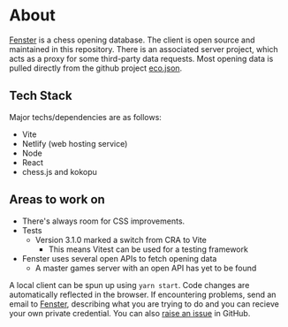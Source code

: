# About
[Fenster](https://fensterchess.com) is a chess opening database. The client is open source and maintained in this repository. There is an associated server project, which acts as a proxy for some third-party data requests. Most opening data is pulled directly from the github project <a href="https://github.com/hayatbiralem/eco.json">eco.json</a>.

## Tech Stack
Major techs/dependencies are as follows:
* Vite 
* Netlify (web hosting service)
* Node
* React
* chess.js and kokopu


## Areas to work on
* There's always room for CSS improvements.
* Tests
    * Version 3.1.0 marked a switch from CRA to Vite
        * This means Vitest can be used for a testing framework
* Fenster uses several open APIs to fetch opening data
    * A master games server with an open API has yet to be found

A local client can be spun up using `yarn start`.  Code changes are automatically reflected in the browser. If encountering problems, send an email to <a href="mailto:fensterchess@gmail.com">Fenster</a>, describing what you are trying to do and you can recieve your own private credential. You can also [raise an issue](https://github.com/JeffML/fensterchess/issues) in GitHub.